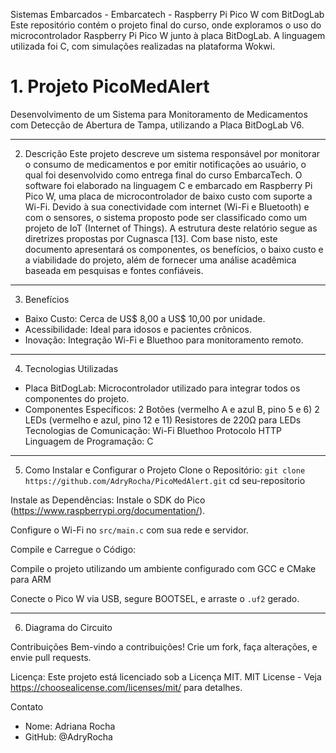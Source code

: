 Sistemas Embarcados - Embarcatech - Raspberry Pi Pico W com BitDogLab
Este repositório contém o projeto final do curso, onde exploramos o uso do microcontrolador Raspberry Pi Pico W junto à placa BitDogLab. A linguagem utilizada foi C, com simulações realizadas na plataforma Wokwi.

# 1. Projeto PicoMedAlert
Desenvolvimento de um Sistema para Monitoramento de Medicamentos com Detecção de Abertura de Tampa, utilizando a Placa BitDogLab V6.
_____________________________________________________________________________________________________
2. Descrição
Este projeto descreve um sistema responsável por monitorar o consumo de medicamentos e por emitir notificações ao usuário, o qual foi desenvolvido como entrega final do curso EmbarcaTech. O software foi elaborado na linguagem C e embarcado em Raspberry Pi Pico W, uma placa de microcontrolador de baixo custo com suporte a Wi-Fi. Devido à sua conectividade com internet (Wi-Fi e Bluetooth) e com o sensores, o sistema proposto pode ser classificado como um projeto de IoT (Internet of Things).
A estrutura deste relatório segue as diretrizes propostas por Cugnasca [13]. Com base nisto, este documento apresentará os componentes, os benefícios, o baixo custo e a viabilidade do projeto, além de fornecer uma análise acadêmica baseada em pesquisas e fontes confiáveis.
___________________________________________________________________________________________________
3. Benefícios
- Baixo Custo: Cerca de US$ 8,00 a US$ 10,00 por unidade.
- Acessibilidade: Ideal para idosos e pacientes crônicos.
- Inovação: Integração Wi-Fi e Bluethoo para monitoramento remoto.
___________________________________________________________________________________________________
4. Tecnologias Utilizadas
- Placa BitDogLab: Microcontrolador utilizado para integrar todos os componentes do projeto.
- Componentes Específicos:
2 Botões (vermelho A e azul B, pino 5 e 6)
2 LEDs (vermelho e azul, pino 12 e 11)
Resistores de 220Ω para LEDs
Tecnologias de Comunicação:
Wi-Fi
Bluethoo
Protocolo HTTP
Linguagem de Programação: C
___________________________________________________________________________________________
5. Como Instalar e Configurar o Projeto
Clone o Repositório: `git clone https://github.com/AdryRocha/PicoMedAlert.git` cd seu-repositorio

Instale as Dependências:
Instale o SDK do Pico (https://www.raspberrypi.org/documentation/).

Configure o Wi-Fi no `src/main.c` com sua rede e servidor.

Compile e Carregue o Código:

Compile o projeto utilizando um ambiente configurado com GCC e CMake para ARM

Conecte o Pico W via USB, segure BOOTSEL, e arraste o `.uf2` gerado.
______________________________________________________________________________________________________
6. Diagrama do Circuito


Contribuições
Bem-vindo a contribuições! Crie um fork, faça alterações, e envie pull requests.

Licença: Este projeto está licenciado sob a Licença MIT.  MIT License - Veja https://choosealicense.com/licenses/mit/  para detalhes.

Contato
- Nome: Adriana Rocha
- GitHub: @AdryRocha
